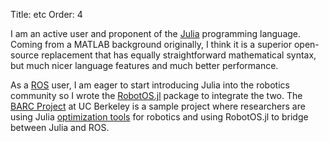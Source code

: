 Title: etc
Order: 4

I am an active user and proponent of the [Julia](http://julialang.org) programming language. Coming
from a MATLAB background originally, I think it is a superior open-source replacement that has
equally straightforward mathematical syntax, but much nicer language features and much better
performance.

As a [ROS](http://wiki.ros.org) user, I am eager to start introducing Julia into the robotics
community so I wrote the [RobotOS.jl](https://github.com/phobon/RobotOS.jl) package to integrate the
two. The [BARC Project](http://www.barc-project.com) at UC Berkeley is a sample project where
researchers are using Julia [optimization tools](http://www.juliaopt.org) for robotics and using
RobotOS.jl to bridge between Julia and ROS.
